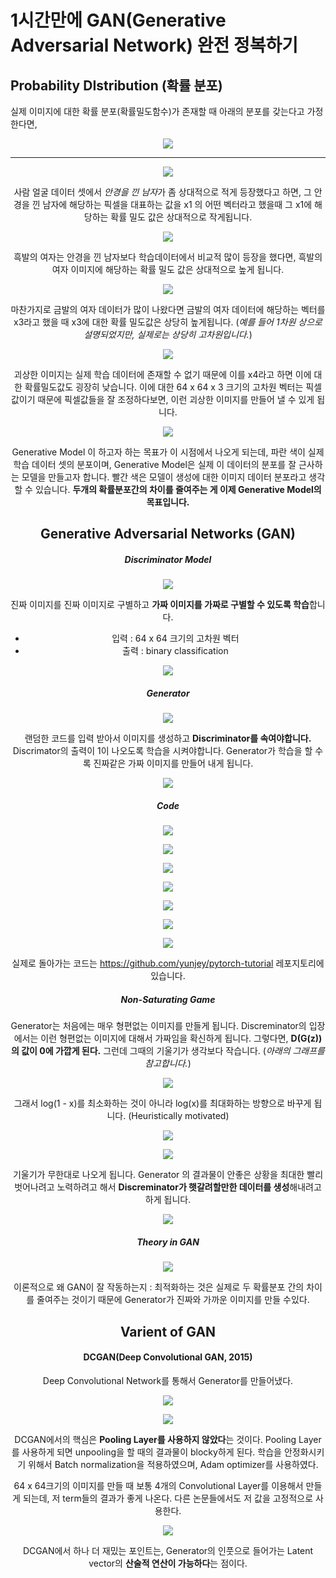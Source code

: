 

#  1시간만에 GAN(Generative Adversarial Network) 완전 정복하기

## Probability DIstribution (확률 분포)

실제 이미지에 대한 확률 분포(확률밀도함수)가 존재할 때 아래의 분포를 갖는다고 가정한다면,

<center> <img src = "img/6.png"</center>





---



<center> <img src = "img/5.png"</center>



사람 얼굴 데이터 셋에서 *안경을 낀 남자*가 좀 상대적으로 적게 등장했다고 하면, 그 안경을 낀 남자에 해당하는 픽셀을 대표하는 값을 x1 의 어떤 벡터라고 했을때 그 x1에 해당하는 확률 밀도 값은 상대적으로 작게됩니다. 



<center> <img src = "img/4.png"</center>

흑발의 여자는 안경을 낀 남자보다 학습데이터에서 비교적 많이 등장을 했다면, 흑발의 여자 이미지에 해당하는 확률 밀도 값은 상대적으로 높게 됩니다. 



<center> <img src = "img/3.png"</center>

마찬가지로 금발의 여자 데이터가 많이 나왔다면 금발의 여자 데이터에 해당하는 벡터를 x3라고 했을 때 x3에 대한 확률 밀도값은 상당히 높게됩니다. (*예를 들어 1차원 상으로 설명되었지만, 실제로는 상당히 고차원입니다.*)





<center> <img src = "img/2.png"</center>

괴상한 이미지는 실제 학습 데이터에 존재할 수 없기 때문에 이를 x4라고 하면 이에 대한 확률밀도값도 굉장히 낮습니다. 이에 대한 64 x 64 x 3 크기의 고차원 벡터는 픽셀값이기 때문에 픽셀값들을 잘 조정하다보면, 이런 괴상한 이미지를 만들어 낼 수 있게 됩니다.





<center> <img src = "img/1.png"</center>

Generative Model 이 하고자 하는 목표가 이 시점에서 나오게 되는데, 파란 색이 실제 학습 데이터 셋의 분포이며, Generative Model은 실제 이 데이터의 분포를 잘 근사하는 모델을 만들고자 합니다. 빨간 색은 모델이 생성에 대한 이미지 데이터 분포라고 생각할 수 있습니다. **두개의 확률분포간의 차이를 줄여주는 게 이제 Generative Model의 목표입니다.**



## Generative Adversarial Networks (GAN)

##### Discriminator Model

![](img/201.png)

진짜 이미지를 진짜 이미지로 구별하고 **가짜 이미지를 가짜로 구별할 수 있도록 학습**합니다. 

* 입력 : 64 x 64 크기의 고차원 벡터
* 출력 : binary classification

![](img/203.png)

##### Generator

![](img/202.png)

랜덤한 코드를 입력 받아서 이미지를 생성하고 **Discriminator를 속여야합니다.** Discrimator의 출력이 1이 나오도록 학습을 시켜야합니다. Generator가 학습을 할 수록 진짜같은 가짜 이미지를 만들어 내게 됩니다. 

![](img/204.png)





##### Code

![](img/code1.png)



![](img/code2.png)



![](img/code3.png)



![](img/code4.png)

![](img/code5.png)

![](img/code6.png)

![](img/code7.png)



실제로 돌아가는 코드는 https://github.com/yunjey/pytorch-tutorial 레포지토리에 있습니다.



##### Non-Saturating Game

Generator는 처음에는 매우 형편없는 이미지를 만들게 됩니다. Discreminator의 입장에서는 이런 형편없는 이미지에 대해서 가짜임을 확신하게 됩니다. 그렇다면, **D(G(z))의 값이 0에 가깝게 된다.** 그런데 그때의 기울기가 생각보다 작습니다. (*아래의 그래프를 참고합니다.*)

![](img/301.png)

그래서 log(1 - x)를 최소화하는 것이 아니라 log(x)를 최대화하는 방향으로 바꾸게 됩니다. (Heuristically motivated)

![](img/302.png)

![](img/303.png)

기울기가 무한대로 나오게 됩니다. Generator 의 결과물이 안좋은 상황을 최대한 빨리 벗어나려고 노력하려고 해서 **Discreminator가 햇갈려할만한 데이터를 생성**해내려고 하게 됩니다.

![](img/304.png)

##### Theory in GAN

![](img/305.png)

이론적으로 왜 GAN이 잘 작동하는지 : 최적화하는 것은 실제로 두 확률분포 간의 차이를 줄여주는 것이기 때문에 Generator가 진짜와 가까운 이미지를 만들 수있다.



## Varient of GAN

#### DCGAN(Deep Convolutional GAN, 2015)

Deep Convolutional Network를 통해서 Generator를 만들어냈다.

![](img/306.png)


![](img/307.png)

DCGAN에서의 핵심은 **Pooling Layer를 사용하지 않았다**는 것이다. Pooling Layer를 사용하게 되면 unpooling을 할 때의 결과물이 blocky하게 된다. 학습을 안정화시키기 위해서 Batch normalization을 적용하였으며, Adam optimizer를 사용하였다. 

64 x 64크기의 이미지를 만들 때 보통 4개의 Convolutional Layer를 이용해서 만들게 되는데, 저 term들의 결과가 좋게 나온다. 다른 논문들에서도 저 값을 고정적으로 사용한다.

![](img/308.png)

DCGAN에서 하나 더 재밌는 포인트는, Generator의 인풋으로 들어가는 Latent vector의 **산술적 연산이 가능하다**는 점이다. 



